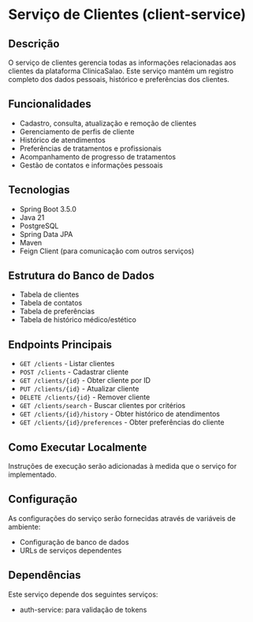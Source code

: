 # Serviço de Clientes (client-service)

## Descrição
O serviço de clientes gerencia todas as informações relacionadas aos clientes da plataforma ClinicaSalao. Este serviço mantém um registro completo dos dados pessoais, histórico e preferências dos clientes.

## Funcionalidades
- Cadastro, consulta, atualização e remoção de clientes
- Gerenciamento de perfis de cliente
- Histórico de atendimentos
- Preferências de tratamentos e profissionais
- Acompanhamento de progresso de tratamentos
- Gestão de contatos e informações pessoais

## Tecnologias
- Spring Boot 3.5.0
- Java 21
- PostgreSQL
- Spring Data JPA
- Maven
- Feign Client (para comunicação com outros serviços)

## Estrutura do Banco de Dados
- Tabela de clientes
- Tabela de contatos
- Tabela de preferências
- Tabela de histórico médico/estético

## Endpoints Principais
- `GET /clients` - Listar clientes
- `POST /clients` - Cadastrar cliente
- `GET /clients/{id}` - Obter cliente por ID
- `PUT /clients/{id}` - Atualizar cliente
- `DELETE /clients/{id}` - Remover cliente
- `GET /clients/search` - Buscar clientes por critérios
- `GET /clients/{id}/history` - Obter histórico de atendimentos
- `GET /clients/{id}/preferences` - Obter preferências do cliente

## Como Executar Localmente
Instruções de execução serão adicionadas à medida que o serviço for implementado.

## Configuração
As configurações do serviço serão fornecidas através de variáveis de ambiente:
- Configuração de banco de dados
- URLs de serviços dependentes

## Dependências
Este serviço depende dos seguintes serviços:
- auth-service: para validação de tokens
